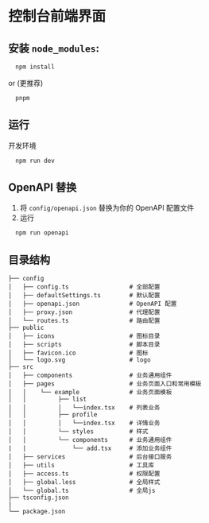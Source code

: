 # 控制台前端界面

## 安装 `node_modules`:

```bash
  npm install
```

or (更推荐)

```bash
  pnpm
```

## 运行

开发环境

```bash
  npm run dev
```
## OpenAPI 替换
  1. 将 `config/openapi.json` 替换为你的 OpenAPI 配置文件
  2. 运行
```bash 
  npm run openapi
```
## 目录结构

```
├── config
│   ├── config.ts                 # 全部配置
│   ├── defaultSettings.ts        # 默认配置
│   ├── openapi.json              # OpenAPI 配置
│   ├── proxy.json                # 代理配置
│   └── routes.ts                 # 路由配置
├── public
│   ├── icons                     # 图标目录
│   ├── scripts                   # 脚本目录
│   ├── favicon.ico               # 图标
│   └── logo.svg                  # logo
├── src
│   ├── components                # 业务通用组件
│   ├── pages                     # 业务页面入口和常用模板
│   │    └── example              # 业务页面模板
│   │         ├── list
│   │         │   └──index.tsx    # 列表业务
│   │         ├── profile
│   │         │   └──index.tsx    # 详情业务
│   │         └── styles          # 样式
│   │         └── components      # 业务通用组件
|   |             └── add.tsx     # 添加业务组件
│   ├── services                  # 后台接口服务
│   ├── utils                     # 工具库
│   ├── access.ts                 # 权限配置
│   ├── global.less               # 全局样式
│   └── global.ts                 # 全局js
├── tsconfig.json
|
└── package.json
```


